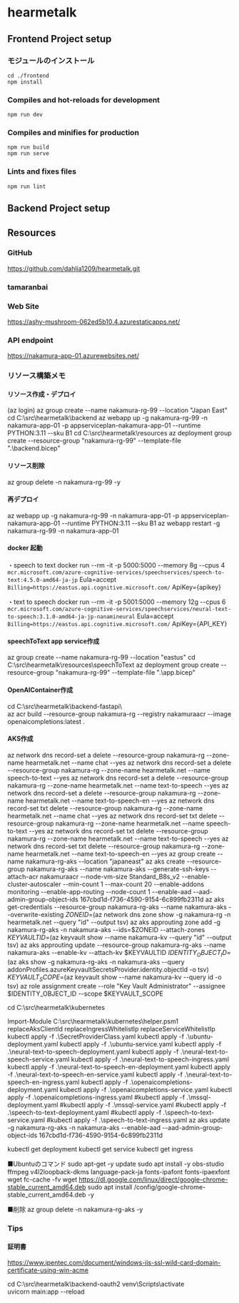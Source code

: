 # hearmetalk

## Frontend Project setup
### モジュールのインストール
```
cd ./frontend
npm install
```

### Compiles and hot-reloads for development
```
npm run dev
```

### Compiles and minifies for production
```
npm run build
npm run serve
```

### Lints and fixes files
```
npm run lint
```
## Backend Project setup

## Resources

### GitHub
https://github.com/dahlia1209/hearmetalk.git

### tamaranbai

### Web Site
https://ashy-mushroom-062ed5b10.4.azurestaticapps.net/

### API endpoint
https://nakamura-app-01.azurewebsites.net/


### リソース構築メモ
#### リソース作成・デプロイ
(az login)
az group create --name nakamura-rg-99 --location "Japan East" 
cd C:\src\hearmetalk\backend
az webapp up -g nakamura-rg-99 -n nakamura-app-01 -p appserviceplan-nakamura-app-01 --runtime PYTHON:3.11 --sku B1
cd C:\src\hearmetalk\resources
az deployment group create --resource-group "nakamura-rg-99" --template-file ".\backend.bicep"

#### リソース削除
az group delete -n nakamura-rg-99 -y

#### 再デプロイ
az webapp up -g nakamura-rg-99 -n nakamura-app-01 -p appserviceplan-nakamura-app-01 --runtime PYTHON:3.11 --sku B1
az webapp restart -g nakamura-rg-99 -n nakamura-app-01

#### docker 起動
・speech to text
docker run --rm -it -p 5000:5000 --memory 8g --cpus 4 `
mcr.microsoft.com/azure-cognitive-services/speechservices/speech-to-text:4.5.0-amd64-ja-jp `
Eula=accept `
Billing=https://eastus.api.cognitive.microsoft.com/ `
ApiKey={apikey}

・text to speech
docker run --rm -it -p 5001:5000 --memory 12g --cpus 6 `
mcr.microsoft.com/azure-cognitive-services/speechservices/neural-text-to-speech:3.1.0-amd64-ja-jp-nanamineural `
Eula=accept `
Billing=https://eastus.api.cognitive.microsoft.com/ `
ApiKey={API_KEY}

#### speechToText app service作成
az group create --name nakamura-rg-99 --location "eastus" 
cd C:\src\hearmetalk\resources\speechToText
az deployment group create --resource-group "nakamura-rg-99" --template-file ".\app.bicep"

#### OpenAIContainer作成
cd C:\src\hearmetalk\backend-fastapi\  
az acr build --resource-group nakamura-rg --registry nakamuraacr --image openaicompletions:latest .

#### AKS作成
az network dns record-set a delete --resource-group nakamura-rg --zone-name hearmetalk.net --name chat --yes
az network dns record-set a delete --resource-group nakamura-rg --zone-name hearmetalk.net --name speech-to-text  --yes
az network dns record-set a delete --resource-group nakamura-rg --zone-name hearmetalk.net --name text-to-speech --yes
az network dns record-set a delete --resource-group nakamura-rg --zone-name hearmetalk.net --name text-to-speech-en --yes
az network dns record-set txt delete --resource-group nakamura-rg --zone-name hearmetalk.net --name chat --yes
az network dns record-set txt delete --resource-group nakamura-rg --zone-name hearmetalk.net --name speech-to-text  --yes
az network dns record-set txt delete --resource-group nakamura-rg --zone-name hearmetalk.net --name text-to-speech --yes
az network dns record-set txt delete --resource-group nakamura-rg --zone-name hearmetalk.net --name text-to-speech-en --yes
az group create --name nakamura-rg-aks --location "japaneast" 
az aks create --resource-group nakamura-rg-aks --name nakamura-aks  --generate-ssh-keys --attach-acr nakamuraacr  --node-vm-size Standard_B8s_v2 --enable-cluster-autoscaler --min-count 1 --max-count 20 --enable-addons monitoring --enable-app-routing  --node-count 1 --enable-aad --aad-admin-group-object-ids 167cbd1d-f736-4590-9154-6c899fb2311d
az aks get-credentials --resource-group nakamura-rg-aks --name nakamura-aks --overwrite-existing
$ZONEID=$(az network dns zone show -g nakamura-rg -n hearmetalk.net --query "id" --output tsv)
az aks approuting zone add -g nakamura-rg-aks -n nakamura-aks --ids=$ZONEID --attach-zones
$KEYVAULTID=$(az keyvault show --name nakamura-kv --query "id" --output tsv)
az aks approuting update  --resource-group nakamura-rg-aks --name nakamura-aks --enable-kv --attach-kv $KEYVAULTID
$IDENTITY_OBJECT_ID=$(az aks show -g nakamura-rg-aks -n nakamura-aks --query addonProfiles.azureKeyvaultSecretsProvider.identity.objectId -o tsv)
$KEYVAULT_SCOPE=$(az keyvault show --name nakamura-kv --query id -o tsv)
az role assignment create --role "Key Vault Administrator" --assignee $IDENTITY_OBJECT_ID --scope $KEYVAULT_SCOPE

cd C:\src\hearmetalk\kubernetes

Import-Module C:\src\hearmetalk\kubernetes\helper.psm1
replaceAksClientId
replaceIngressWhitelistIp
replaceServiceWhitelistIp
kubectl apply -f .\SecretProviderClass.yaml 
kubectl apply -f .\ubuntu-deployment.yaml
kubectl apply -f .\ubuntu-service.yaml
kubectl apply -f .\neural-text-to-speech-deployment.yaml
kubectl apply -f .\neural-text-to-speech-service.yaml
kubectl apply -f .\neural-text-to-speech-ingress.yaml
kubectl apply -f .\neural-text-to-speech-en-deployment.yaml
kubectl apply -f .\neural-text-to-speech-en-service.yaml
kubectl apply -f .\neural-text-to-speech-en-ingress.yaml
kubectl apply -f .\openaicompletions-deployment.yaml
kubectl apply -f .\openaicompletions-service.yaml
kubectl apply -f .\openaicompletions-ingress.yaml
#kubectl apply -f .\mssql-deployment.yaml
#kubectl apply -f .\mssql-service.yaml
#kubectl apply -f .\speech-to-text-deployment.yaml
#kubectl apply -f .\speech-to-text-service.yaml
#kubectl apply -f .\speech-to-text-ingress.yaml
az aks update -g nakamura-rg-aks -n nakamura-aks --enable-aad --aad-admin-group-object-ids 167cbd1d-f736-4590-9154-6c899fb2311d
 
kubectl get deployment
kubectl get service
kubectl get ingress

■Ubuntuのコマンド
sudo apt-get -y update
sudo apt install -y obs-studio ffmpeg v4l2loopback-dkms language-pack-ja fonts-ipafont fonts-ipaexfont wget
fc-cache -fv 
wget https://dl.google.com/linux/direct/google-chrome-stable_current_amd64.deb
sudo apt install /config/google-chrome-stable_current_amd64.deb -y

■削除
az group delete -n nakamura-rg-aks -y


### Tips
#### 証明書
https://www.ipentec.com/document/windows-iis-ssl-wild-card-domain-certificate-using-win-acme

cd C:\src\hearmetalk\backend-oauth2
venv\Scripts\activate    
uvicorn main:app --reload